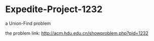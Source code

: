 # Expedite-Project-1232
a Union-Find problem

the problem link: http://acm.hdu.edu.cn/showproblem.php?pid=1232
